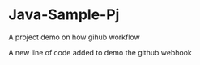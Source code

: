 # Java-Sample-Pj


A project demo on how gihub workflow

A new line of code added to demo the github webhook